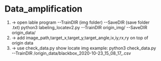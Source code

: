 # Data_amplification
1. -> open lable program --TrainDIR (img folder) --SaveDIR (save folder .txt) 
python3 labeling_locatev2.py --TrainDIR origin_img/ --SaveDIR origin_data/ 
2. -> add image_path,target_x,target_y,target_angle,ix,iy,rx,ry on top of origin data
3. -> use check_data.py show locate img example: python3 check_data.py --TrainDIR /origin_data/blackbox_2020-10-23_15_08_17_.csv



